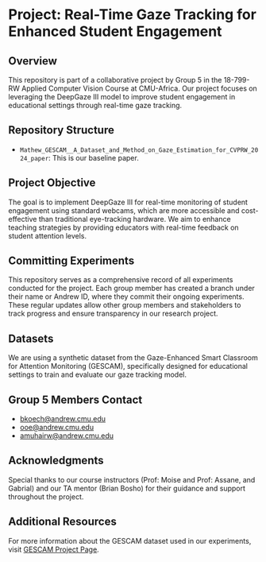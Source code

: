 # Project: Real-Time Gaze Tracking for Enhanced Student Engagement

## Overview
This repository is part of a collaborative project by Group 5 in the 18-799-RW Applied Computer Vision Course at CMU-Africa. Our project focuses on leveraging the DeepGaze III model to improve student engagement in educational settings through real-time gaze tracking.

## Repository Structure
- `Mathew_GESCAM__A_Dataset_and_Method_on_Gaze_Estimation_for_CVPRW_2024_paper`: This is our baseline paper.

## Project Objective
The goal is to implement DeepGaze III for real-time monitoring of student engagement using standard webcams, which are more accessible and cost-effective than traditional eye-tracking hardware. We aim to enhance teaching strategies by providing educators with real-time feedback on student attention levels.

## Committing Experiments
This repository serves as a comprehensive record of all experiments conducted for the project. Each group member has created a branch under their name or Andrew ID, where they commit their ongoing experiments. These regular updates allow other group members and stakeholders to track progress and ensure transparency in our research project.

## Datasets
We are using a synthetic dataset from the Gaze-Enhanced Smart Classroom for Attention Monitoring (GESCAM), specifically designed for educational settings to train and evaluate our gaze tracking model.

## Group 5 Members Contact
- bkoech@andrew.cmu.edu
- ooe@andrew.cmu.edu
- amuhairw@andrew.cmu.edu

## Acknowledgments
Special thanks to our course instructors (Prof: Moise and Prof: Assane, and Gabrial) and our TA mentor (Brian Bosho) for their guidance and support throughout the project.

## Additional Resources
For more information about the GESCAM dataset used in our experiments, visit [GESCAM Project Page](https://athulmmathew.github.io/GESCAM/).
